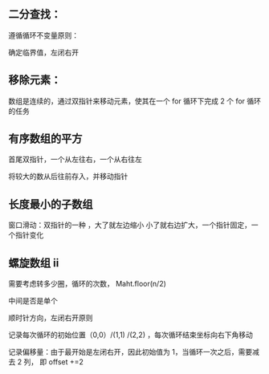 



## 二分查找：

遵循循环不变量原则：

确定临界值，左闭右开

## 移除元素：

 数组是连续的，通过双指针来移动元素，使其在一个 for 循环下完成 2 个 for 循环的任务

## 有序数组的平方

首尾双指针，一个从左往右，一个从右往左

将较大的数从后往前存入，并移动指针

## 长度最小的子数组

窗口滑动：双指针的一种 ，大了就左边缩小 小了就右边扩大，一个指针固定，一个指针变化



## 螺旋数组 ii

需要考虑转多少圈，循环的次数， Maht.floor(n/2)

中间是否是单个

顺时针方向，左闭右开原则

记录每次循环的初始位置（0,0）/(1,1) /(2,2) ，每次循环结束坐标向右下角移动

记录偏移量：由于最开始是左闭右开，因此初始值为 1，当循环一次之后，需要减去 2 列， 即 offset +=2
















